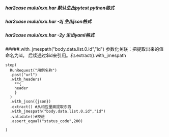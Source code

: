 ##### har2case mulu/xxx.har 默认生出pytest python格式
##### har2case mulu/xxx.har -2j 生出json格式
##### har2case mulu/xxx.har -2y 生出yaml格式

#####.with_jmespath("body.data.list.0.id","id")   参数化关联：把提取出来的值 命名为id。 后续通过$id来引用。和.extract().with_jmespath
```
step(
  RunRequest("用例名称")
  .post("url")
  .with_headers(
    **{
    header
    }
  )
  .with_json({json})
  .extract() #从相应里面提取东西
  .with_jmespath("body.data.list.0.id","id") 
  .validate()#校验
  .assert_equal("status_code",200)
    
)
```

